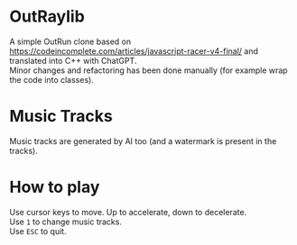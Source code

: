 # OutRaylib

A simple OutRun clone based on https://codeincomplete.com/articles/javascript-racer-v4-final/ and translated into C++ with ChatGPT.  
Minor changes and refactoring has been done manually (for example wrap the code into classes).

# Music Tracks

Music tracks are generated by AI too (and a watermark is present in the tracks).

# How to play

Use cursor keys to move. Up to accelerate, down to decelerate.  
Use `1` to change music tracks.  
Use `ESC` to quit.